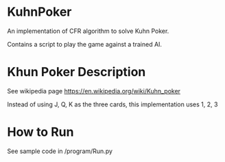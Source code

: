 # KuhnPoker
An implementation of CFR algorithm to solve Kuhn Poker. 

Contains a script to play the game against a trained AI. 
# Khun Poker Description
See wikipedia page https://en.wikipedia.org/wiki/Kuhn_poker

Instead of using J, Q, K as the three cards, this implementation uses 1, 2, 3
# How to Run
See sample code in /program/Run.py

